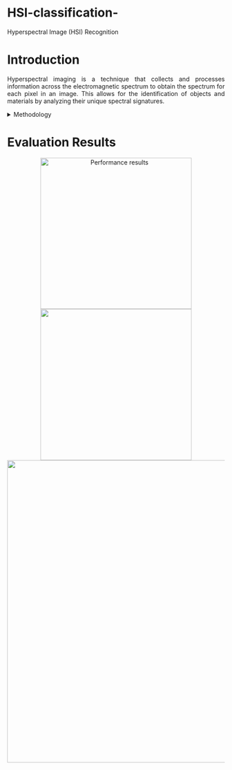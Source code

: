 # HSI-classification-
Hyperspectral Image (HSI) Recognition 
# Introduction 
<p align="justify"> Hyperspectral imaging is a technique that collects and processes information across the electromagnetic spectrum to obtain the spectrum for each pixel in an image. This allows for the identification of objects and materials by analyzing their unique spectral signatures. </p> 
<details>
<summary>Methodology</summary>
<p align="justify"> This repository investigates the possibility of combining a convolutional neural network with a machine learning model to predict classes using HSI pictures. The proposed methodology uses famous CNN models such as VGG16, Inception, and Densenet by changing the pooling layers inside their model architecture. The feature extraction model is followed by the ML models such as KNN, SVM, and LR. The proposed methodology is evaluated using Indian_pines and PaviaU datasets. </p> 
</details>

# Evaluation Results

<p align="center">
  <img src="https://github.com/user-attachments/assets/fe769c6f-f430-43ec-bc73-2e3704902ede" width="350" title="Performance results">
  <img src="https://github.com/user-attachments/assets/30d0efd8-7fb3-4e10-bc47-9d7c38127319" width="350">
  <img src="https://github.com/user-attachments/assets/d0debb12-eeb2-47ff-8452-b61f3e3f1971" width="700">
</p>



